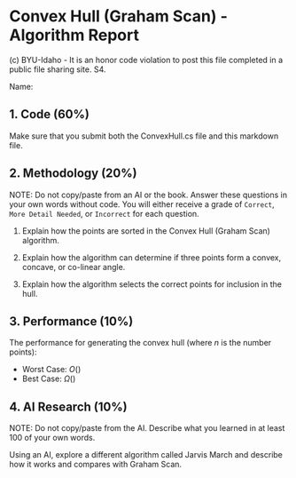 # Convex Hull (Graham Scan) - Algorithm Report

(c) BYU-Idaho - It is an honor code violation to post this file completed in a public file sharing site. S4.

Name: 

## 1. Code (60%)

Make sure that you submit both the ConvexHull.cs file and this markdown file.

## 2. Methodology (20%)

NOTE: Do not copy/paste from an AI or the book.  Answer these questions in your own words without code.  You will either receive a grade of `Correct`, `More Detail Needed`, or `Incorrect` for each question.

1. Explain how the points are sorted in the Convex Hull (Graham Scan) algorithm.

2. Explain how the algorithm can determine if three points form a convex, concave, or co-linear angle.

3. Explain how the algorithm selects the correct points for inclusion in the hull.

## 3. Performance (10%)

The performance for generating the convex hull (where $n$ is the number points):

* Worst Case: $O()$
* Best Case: $\Omega()$

## 4. AI Research (10%)

NOTE: Do not copy/paste from the AI.  Describe what you learned in at least 100 of your own words.

Using an AI, explore a different algorithm called Jarvis March and describe how it works and compares with Graham Scan. 

